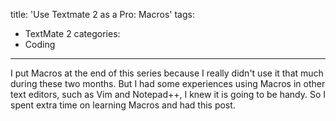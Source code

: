 title: 'Use Textmate 2 as a Pro: Macros'
tags:
 - TextMate 2
categories:
 - Coding
---

I put Macros at the end of this series because I really didn't use it that much during these two months. But I had some experiences using Macros in other text editors, such as Vim and Notepad++, I knew it is going to be handy. So I spent extra time on learning Macros and had this post.



